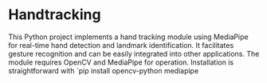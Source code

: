 # Handtracking
This Python project implements a hand tracking module using MediaPipe for real-time hand detection and landmark identification. It facilitates gesture recognition and can be easily integrated into other applications. The module requires OpenCV and MediaPipe for operation. Installation is straightforward with `pip install opencv-python mediapipe
